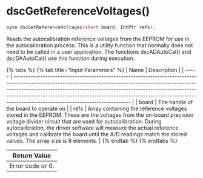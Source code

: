 # dscGetReferenceVoltages()

```c
byte dscGetReferenceVoltages(short board, IntPtr refs);
```

Reads the autocalibration reference voltages from the EEPROM for use in the autocalibration process. This is a utility function that normally does not need to be called in a user application. The functions dscADAutoCal() and dscDAAutoCal() use this function during execution.

{% tabs %}
{% tab title="Input Parameters" %}
| Name  | Description                                                                                                                                                                                                                                                                                                                                                              |
| ----- | ------------------------------------------------------------------------------------------------------------------------------------------------------------------------------------------------------------------------------------------------------------------------------------------------------------------------------------------------------------------------ |
| board | The handle of the board to operate on                                                                                                                                                                                                                                                                                                                                    |
| refs  | Array containing the reference voltages stored in the EEPROM. These are the voltages from the on-board precision voltage divider circuit that are used for autocalibration. During autocalibration, the driver software will measure the actual reference voltages and calibrate the board until the A/D readings match the stored values. The array size is 8 elements. |
{% endtab %}
{% endtabs %}

| Return Value     |
| ---------------- |
| Error code or 0. |
